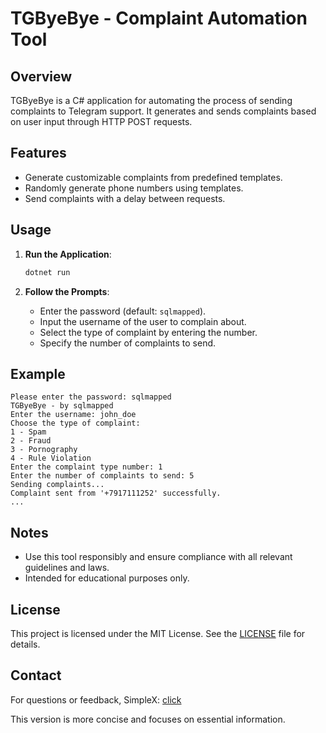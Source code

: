 # TGByeBye - Complaint Automation Tool

## Overview

TGByeBye is a C# application for automating the process of sending complaints to Telegram support. It generates and sends complaints based on user input through HTTP POST requests.

## Features

- Generate customizable complaints from predefined templates.
- Randomly generate phone numbers using templates.
- Send complaints with a delay between requests.

## Usage

1. **Run the Application**:

   ```sh
   dotnet run
   ```

2. **Follow the Prompts**:

   - Enter the password (default: `sqlmapped`).
   - Input the username of the user to complain about.
   - Select the type of complaint by entering the number.
   - Specify the number of complaints to send.

## Example

```plaintext
Please enter the password: sqlmapped
TGByeBye - by sqlmapped
Enter the username: john_doe
Choose the type of complaint:
1 - Spam
2 - Fraud
3 - Pornography
4 - Rule Violation
Enter the complaint type number: 1
Enter the number of complaints to send: 5
Sending complaints...
Complaint sent from '+7917111252' successfully.
...
```

## Notes

- Use this tool responsibly and ensure compliance with all relevant guidelines and laws.
- Intended for educational purposes only.

## License

This project is licensed under the MIT License. See the [LICENSE](LICENSE) file for details.

## Contact

For questions or feedback, SimpleX: [click](https://simplex.chat/contact#/?v=2-5&smp=smp%3A%2F%2F0YuTwO05YJWS8rkjn9eLJDjQhFKvIYd8d4xG8X1blIU%3D%40smp8.simplex.im%2FU5wv8v0HvEM869lH0D7yE_y-3xuGqHpE%23%2F%3Fv%3D1-2%26dh%3DMCowBQYDK2VuAyEA9aQznquMPtlZPneEhKmMfTE5A1ekm8ndJsE9o79qdXI%253D%26srv%3Dbeccx4yfxxbvyhqypaavemqurytl6hozr47wfc7uuecacjqdvwpw2xid.onion)

This version is more concise and focuses on essential information.
